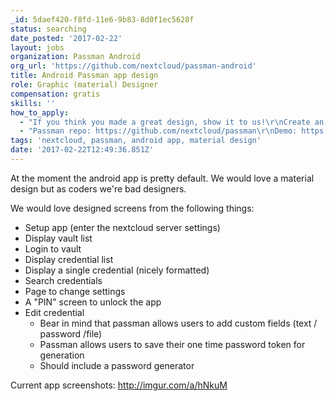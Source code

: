 ```yaml
---
_id: 5daef420-f8fd-11e6-9b83-8d0f1ec5628f
status: searching
date_posted: '2017-02-22'
layout: jobs
organization: Passman Android
org_url: 'https://github.com/nextcloud/passman-android'
title: Android Passman app design
role: Graphic (material) Designer
compensation: gratis
skills: ''
how_to_apply:
  - "If you think you made a great design, show it to us!\r\nCreate an new issue at https://github.com/nextcloud/passman-android"
  - "Passman repo: https://github.com/nextcloud/passman\r\nDemo: https://demo.passman.cc"
tags: 'nextcloud, passman, android app, material design'
date: '2017-02-22T12:49:36.851Z'
---
```

At the moment the android app is pretty default. 
We would love a material design but as coders we're bad designers.

We would love designed screens from the following things:
- Setup app (enter the nextcloud server settings)
- Display vault list
- Login to vault
- Display credential list
- Display a single credential (nicely formatted)
- Search credentials
- Page to change settings
- A "PIN" screen to unlock the app
- Edit credential
  - Bear in mind  that passman allows users to add custom fields (text / password /file)
  - Passman allows users to save their one time password token for generation
  - Should include a password generator
 
Current app screenshots: http://imgur.com/a/hNkuM
